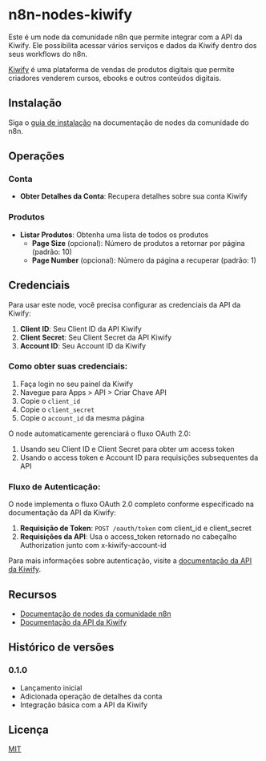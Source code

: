 # n8n-nodes-kiwify

Este é um node da comunidade n8n que permite integrar com a API da Kiwify. Ele possibilita acessar vários serviços e dados da Kiwify dentro dos seus workflows do n8n.

[Kiwify](https://kiwify.com.br/) é uma plataforma de vendas de produtos digitais que permite criadores venderem cursos, ebooks e outros conteúdos digitais.

## Instalação

Siga o [guia de instalação](https://docs.n8n.io/integrations/community-nodes/installation/) na documentação de nodes da comunidade do n8n.

## Operações

### Conta
- **Obter Detalhes da Conta**: Recupera detalhes sobre sua conta Kiwify

### Produtos  
- **Listar Produtos**: Obtenha uma lista de todos os produtos
  - **Page Size** (opcional): Número de produtos a retornar por página (padrão: 10)
  - **Page Number** (opcional): Número da página a recuperar (padrão: 1)

## Credenciais

Para usar este node, você precisa configurar as credenciais da API da Kiwify:

1. **Client ID**: Seu Client ID da API Kiwify
2. **Client Secret**: Seu Client Secret da API Kiwify  
3. **Account ID**: Seu Account ID da Kiwify

### Como obter suas credenciais:

1. Faça login no seu painel da Kiwify
2. Navegue para Apps > API > Criar Chave API
3. Copie o `client_id` 
4. Copie o `client_secret`
5. Copie o `account_id` da mesma página

O node automaticamente gerenciará o fluxo OAuth 2.0:
1. Usando seu Client ID e Client Secret para obter um access token
2. Usando o access token e Account ID para requisições subsequentes da API

### Fluxo de Autenticação:

O node implementa o fluxo OAuth 2.0 completo conforme especificado na documentação da API da Kiwify:

1. **Requisição de Token**: `POST /oauth/token` com client_id e client_secret
2. **Requisições da API**: Usa o access_token retornado no cabeçalho Authorization junto com x-kiwify-account-id

Para mais informações sobre autenticação, visite a [documentação da API da Kiwify](https://docs.kiwify.com.br/api-reference/general).

## Recursos

* [Documentação de nodes da comunidade n8n](https://docs.n8n.io/integrations/community-nodes/)
* [Documentação da API da Kiwify](https://docs.kiwify.com.br/api-reference/general)

## Histórico de versões

### 0.1.0
- Lançamento inicial
- Adicionada operação de detalhes da conta
- Integração básica com a API da Kiwify

## Licença

[MIT](https://github.com/99labdev/n8n-nodes-kiwify/blob/master/LICENSE.md)
